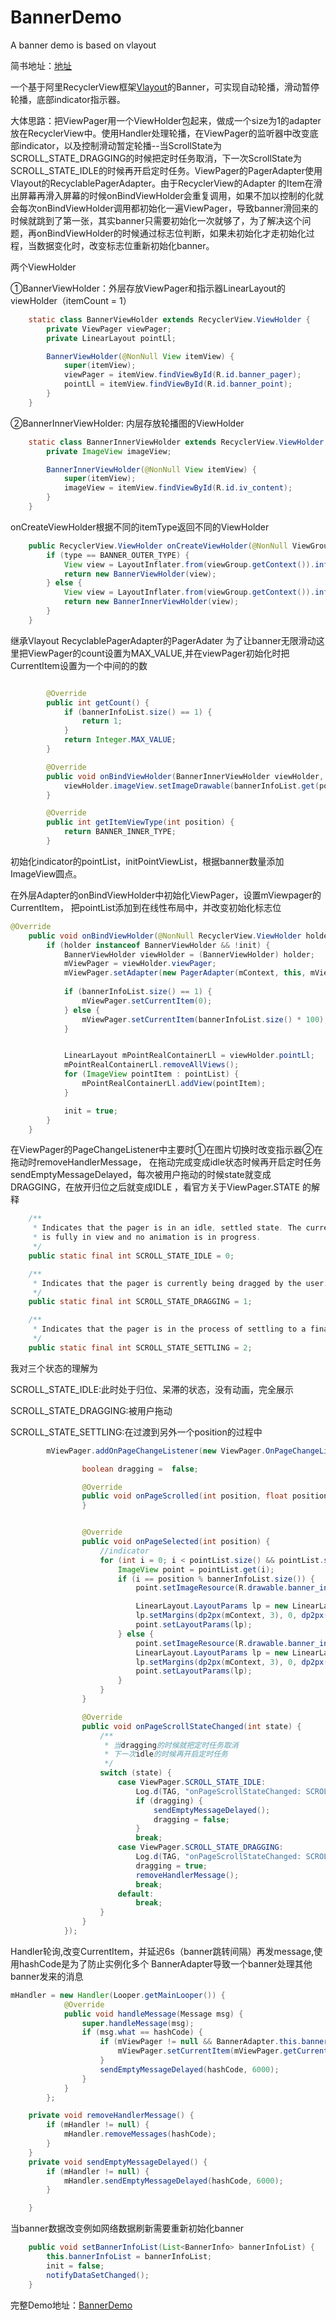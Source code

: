 # BannerDemo
A banner demo is based on vlayout

简书地址：[地址](https://www.jianshu.com/p/3d9e6aa2366f)

一个基于阿里RecyclerView框架[Vlayout](https://github.com/alibaba/vlayout)的Banner，可实现自动轮播，滑动暂停轮播，底部indicator指示器。

大体思路：把ViewPager用一个ViewHolder包起来，做成一个size为1的adapter放在RecyclerView中。使用Handler处理轮播，在ViewPager的监听器中改变底部indicator，以及控制滑动暂定轮播--当ScrollState为SCROLL_STATE_DRAGGING的时候把定时任务取消，下一次ScrollState为SCROLL_STATE_IDLE的时候再开启定时任务。ViewPager的PagerAdapter使用Vlayout的RecyclablePagerAdapter。由于RecyclerView的Adapter 的Item在滑出屏幕再滑入屏幕的时候onBindViewHolder会重复调用，如果不加以控制的化就会每次onBindViewHolder调用都初始化一遍ViewPager，导致banner滑回来的时候就跳到了第一张，其实banner只需要初始化一次就够了，为了解决这个问题，再onBindViewHolder的时候通过标志位判断，如果未初始化才走初始化过程，当数据变化时，改变标志位重新初始化banner。


两个ViewHolder

①BannerViewHolder：外层存放ViewPager和指示器LinearLayout的viewHolder（itemCount = 1）
```java
    static class BannerViewHolder extends RecyclerView.ViewHolder {
        private ViewPager viewPager;
        private LinearLayout pointLl;

        BannerViewHolder(@NonNull View itemView) {
            super(itemView);
            viewPager = itemView.findViewById(R.id.banner_pager);
            pointLl = itemView.findViewById(R.id.banner_point);
        }
    }
```
②BannerInnerViewHolder: 内层存放轮播图的ViewHolder
```java
    static class BannerInnerViewHolder extends RecyclerView.ViewHolder {
        private ImageView imageView;

        BannerInnerViewHolder(@NonNull View itemView) {
            super(itemView);
            imageView = itemView.findViewById(R.id.iv_content);
        }
    }
```

onCreateViewHolder根据不同的itemType返回不同的ViewHolder
```java
    public RecyclerView.ViewHolder onCreateViewHolder(@NonNull ViewGroup viewGroup, int type) {
        if (type == BANNER_OUTER_TYPE) {
            View view = LayoutInflater.from(viewGroup.getContext()).inflate(R.layout.banner_viewpager, viewGroup, false);
            return new BannerViewHolder(view);
        } else {
            View view = LayoutInflater.from(viewGroup.getContext()).inflate(R.layout.banner_inner, viewGroup, false);
            return new BannerInnerViewHolder(view);
        }
    }
```

继承Vlayout RecyclablePagerAdapter的PagerAdater
为了让banner无限滑动这里把ViewPager的count设置为MAX_VALUE,并在viewPager初始化时把CurrentItem设置为一个中间的的数
```java

        @Override
        public int getCount() {
            if (bannerInfoList.size() == 1) {
                return 1;
            }
            return Integer.MAX_VALUE;
        }

        @Override
        public void onBindViewHolder(BannerInnerViewHolder viewHolder, int position) {
            viewHolder.imageView.setImageDrawable(bannerInfoList.get(position % bannerInfoList.size()).drawable);
        }

        @Override
        public int getItemViewType(int position) {
            return BANNER_INNER_TYPE;
        }
```

初始化indicator的pointList，initPointViewList，根据banner数量添加ImageView圆点。

在外层Adapter的onBindViewHolder中初始化ViewPager，设置mViewpager的CurrentItem，
把pointList添加到在线性布局中，并改变初始化标志位
```java
@Override
    public void onBindViewHolder(@NonNull RecyclerView.ViewHolder holder, int position) {
        if (holder instanceof BannerViewHolder && !init) {
            BannerViewHolder viewHolder = (BannerViewHolder) holder;
            mViewPager = viewHolder.viewPager;
            mViewPager.setAdapter(new PagerAdapter(mContext, this, mViewPool, bannerInfoList));
    
            if (bannerInfoList.size() == 1) {
                mViewPager.setCurrentItem(0);
            } else {
                mViewPager.setCurrentItem(bannerInfoList.size() * 100);
            }


            LinearLayout mPointRealContainerLl = viewHolder.pointLl;
            mPointRealContainerLl.removeAllViews();
            for (ImageView pointItem : pointList) {
                mPointRealContainerLl.addView(pointItem);
            }

            init = true;
        }
    }
```
在ViewPager的PageChangeListener中主要时①在图片切换时改变指示器②在拖动时removeHandlerMessage，
在拖动完成变成idle状态时候再开启定时任务sendEmptyMessageDelayed，每次被用户拖动的时候state就变成DRAGGING，在放开归位之后就变成IDLE
，看官方关于ViewPager.STATE 的解释
```java
    /**
     * Indicates that the pager is in an idle, settled state. The current page
     * is fully in view and no animation is in progress.
     */
    public static final int SCROLL_STATE_IDLE = 0;

    /**
     * Indicates that the pager is currently being dragged by the user.
     */
    public static final int SCROLL_STATE_DRAGGING = 1;

    /**
     * Indicates that the pager is in the process of settling to a final position.
     */
    public static final int SCROLL_STATE_SETTLING = 2;
```
我对三个状态的理解为

SCROLL_STATE_IDLE:此时处于归位、呆滞的状态，没有动画，完全展示

SCROLL_STATE_DRAGGING:被用户拖动

SCROLL_STATE_SETTLING:在过渡到另外一个position的过程中

```java
        mViewPager.addOnPageChangeListener(new ViewPager.OnPageChangeListener() {

                boolean dragging =  false;

                @Override
                public void onPageScrolled(int position, float positionOffset, int positionOffsetPixels) {
                }


                @Override
                public void onPageSelected(int position) {
                    //indicator
                    for (int i = 0; i < pointList.size() && pointList.size() != 1; i++) {
                        ImageView point = pointList.get(i);
                        if (i == position % bannerInfoList.size()) {
                            point.setImageResource(R.drawable.banner_indicator_rec_selected);

                            LinearLayout.LayoutParams lp = new LinearLayout.LayoutParams(dp2px(mContext, 10), dp2px(mContext, 4));
                            lp.setMargins(dp2px(mContext, 3), 0, dp2px(mContext, 3), 0);
                            point.setLayoutParams(lp);
                        } else {
                            point.setImageResource(R.drawable.banner_indicator_rec_normal);
                            LinearLayout.LayoutParams lp = new LinearLayout.LayoutParams(dp2px(mContext, 4), dp2px(mContext, 4));
                            lp.setMargins(dp2px(mContext, 3), 0, dp2px(mContext, 3), 0);
                            point.setLayoutParams(lp);
                        }
                    }
                }

                @Override
                public void onPageScrollStateChanged(int state) {
                    /**
                     * 当dragging的时候就把定时任务取消
                     * 下一次idle的时候再开启定时任务
                     */
                    switch (state) {
                        case ViewPager.SCROLL_STATE_IDLE:
                            Log.d(TAG, "onPageScrollStateChanged: SCROLL_STATE_IDLE" );
                            if (dragging) {
                                sendEmptyMessageDelayed();
                                dragging = false;
                            }
                            break;
                        case ViewPager.SCROLL_STATE_DRAGGING:
                            Log.d(TAG, "onPageScrollStateChanged: SCROLL_STATE_DRAGGING" );
                            dragging = true;
                            removeHandlerMessage();
                            break;
                        default:
                            break;
                    }
                }
            });
```

Handler轮询,改变CurrentItem，并延迟6s（banner跳转间隔）再发message,使用hashCode是为了防止实例化多个
BannerAdapter导致一个banner处理其他banner发来的消息
```java
mHandler = new Handler(Looper.getMainLooper()) {
            @Override
            public void handleMessage(Message msg) {
                super.handleMessage(msg);
                if (msg.what == hashCode) {
                    if (mViewPager != null && BannerAdapter.this.bannerInfoList.size() != 1) {
                        mViewPager.setCurrentItem(mViewPager.getCurrentItem() + 1);
                    }
                    sendEmptyMessageDelayed(hashCode, 6000);
                }
            }
        };
```

```java
    private void removeHandlerMessage() {
        if (mHandler != null) {
            mHandler.removeMessages(hashCode);
        }
    }
    private void sendEmptyMessageDelayed() {
        if (mHandler != null) {
            mHandler.sendEmptyMessageDelayed(hashCode, 6000);
        }

    }
```

当banner数据改变例如网络数据刷新需要重新初始化banner
```java
    public void setBannerInfoList(List<BannerInfo> bannerInfoList) {
        this.bannerInfoList = bannerInfoList;
        init = false;
        notifyDataSetChanged();
    }
```



完整Demo地址：[BannerDemo](https://github.com/SYSU-ZPF/BannerDemo)
